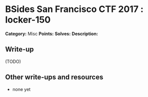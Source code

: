 # BSides San Francisco CTF 2017 : locker-150

**Category:** Misc
**Points:** 
**Solves:** 
**Description:**



## Write-up

(TODO)

## Other write-ups and resources

* none yet
